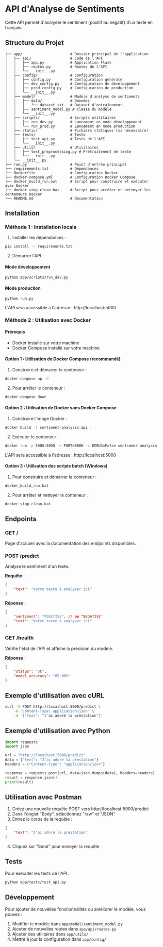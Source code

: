 # API d'Analyse de Sentiments

Cette API permet d'analyser le sentiment (positif ou négatif) d'un texte en français.

## Structure du Projet

```
├── app/                      # Dossier principal de l'application
│   ├── api/                  # Code de l'API
│   │   ├── app.py            # Application Flask
│   │   ├── routes.py         # Routes de l'API
│   │   └── __init__.py
│   ├── config/               # Configuration
│   │   ├── config.py         # Configuration générale
│   │   ├── dev_config.py     # Configuration de développement
│   │   ├── prod_config.py    # Configuration de production
│   │   └── __init__.py
│   ├── model/                # Modèle d'analyse de sentiments
│   │   ├── data/             # Données
│   │   │   └── dataset.txt   # Dataset d'entraînement
│   │   ├── sentiment_model.py # Classe du modèle
│   │   └── __init__.py
│   ├── scripts/              # Scripts utilitaires
│   │   ├── run_dev.py        # Lancement en mode développement
│   │   └── run_prod.py       # Lancement en mode production
│   ├── static/               # Fichiers statiques (si nécessaire)
│   ├── tests/                # Tests
│   │   ├── test_api.py       # Tests de l'API
│   │   └── __init__.py
│   ├── utils/                # Utilitaires
│   │   ├── text_preprocessing.py # Prétraitement de texte
│   │   └── __init__.py
│   └── __init__.py
├── run.py                    # Point d'entrée principal
├── requirements.txt          # Dépendances
├── Dockerfile                # Configuration Docker
├── docker-compose.yml        # Configuration Docker Compose
├── docker_build_run.bat      # Script pour construire et exécuter avec Docker
├── docker_stop_clean.bat     # Script pour arrêter et nettoyer les conteneurs Docker
└── README.md                 # Documentation
```

## Installation

### Méthode 1 : Installation locale

1. Installer les dépendances :

```bash
pip install -r requirements.txt
```

2. Démarrer l'API :

#### Mode développement

```bash
python app/scripts/run_dev.py
```

#### Mode production

```bash
python run.py
```

L'API sera accessible à l'adresse : http://localhost:5000

### Méthode 2 : Utilisation avec Docker

#### Prérequis
- Docker installé sur votre machine
- Docker Compose installé sur votre machine

#### Option 1 : Utilisation de Docker Compose (recommandé)

1. Construire et démarrer le conteneur :

```bash
docker-compose up -d
```

2. Pour arrêter le conteneur :

```bash
docker-compose down
```

#### Option 2 : Utilisation de Docker sans Docker Compose

1. Construire l'image Docker :

```bash
docker build -t sentiment-analysis-api .
```

2. Exécuter le conteneur :

```bash
docker run -p 5000:5000 -e PORT=5000 -e DEBUG=False sentiment-analysis-api
```

L'API sera accessible à l'adresse : http://localhost:5000

#### Option 3 : Utilisation des scripts batch (Windows)

1. Pour construire et démarrer le conteneur :

```bash
docker_build_run.bat
```

2. Pour arrêter et nettoyer le conteneur :

```bash
docker_stop_clean.bat
```

## Endpoints

### GET /

Page d'accueil avec la documentation des endpoints disponibles.

### POST /predict

Analyse le sentiment d'un texte.

**Requête** :
```json
{
    "text": "Votre texte à analyser ici"
}
```

**Réponse** :
```json
{
    "sentiment": "POSITIVE", // ou "NEGATIVE"
    "text": "Votre texte à analyser ici"
}
```

### GET /health

Vérifie l'état de l'API et affiche la précision du modèle.

**Réponse** :
```json
{
    "status": "ok",
    "model_accuracy": "85.00%"
}
```

## Exemple d'utilisation avec cURL

```bash
curl -X POST http://localhost:5000/predict \
    -H "Content-Type: application/json" \
    -d '{"text": "J'ai adoré la prestation"}'
```

## Exemple d'utilisation avec Python

```python
import requests
import json

url = "http://localhost:5000/predict"
data = {"text": "J'ai adoré la prestation"}
headers = {"Content-Type": "application/json"}

response = requests.post(url, data=json.dumps(data), headers=headers)
result = response.json()
print(result)
```

## Utilisation avec Postman

1. Créez une nouvelle requête POST vers http://localhost:5000/predict
2. Dans l'onglet "Body", sélectionnez "raw" et "JSON"
3. Entrez le corps de la requête :
```json
{
    "text": "J'ai adoré la prestation"
}
```
4. Cliquez sur "Send" pour envoyer la requête

## Tests

Pour exécuter les tests de l'API :

```bash
python app/tests/test_api.py
```

## Développement

Pour ajouter de nouvelles fonctionnalités ou améliorer le modèle, vous pouvez :

1. Modifier le modèle dans `app/model/sentiment_model.py`
2. Ajouter de nouvelles routes dans `app/api/routes.py`
3. Ajouter des utilitaires dans `app/utils/`
4. Mettre à jour la configuration dans `app/config/`

